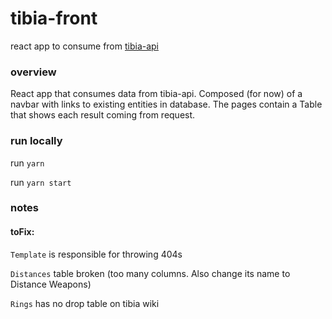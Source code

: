 # tibia-front
react app to consume from [tibia-api](https://github.com/rafaellvs/tibia-api)



### overview
React app that consumes data from tibia-api. Composed (for now) of a navbar with links to existing entities in database. The pages contain a Table that shows each result coming from request.

### run locally
run `yarn`

run `yarn start`

### notes


#### toFix:

`Template` is responsible for throwing 404s

`Distances` table broken (too many columns. Also change its name to Distance Weapons)

`Rings` has no drop table on tibia wiki
